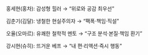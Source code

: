 홍세현(홍차): 감성형 힐러 → “위로와 공감 최우선”

김춘기(김달): 냉철한 현실주의자 → “팩폭·책임·직설”

오율(오마르): 유쾌한 철학적 멘토 → “구조 분석·본질·책임 환기”

강시현(슈히): 뜨거운 베프 → “내 편·리액션·즉시 행동”